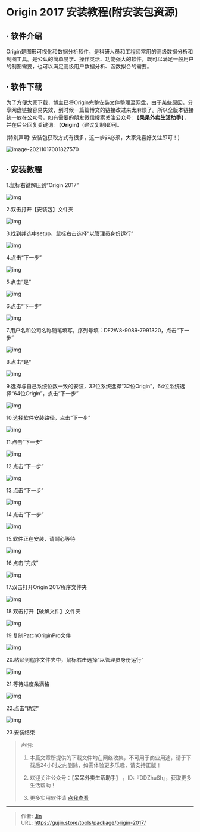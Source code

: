 # Origin 2017 安装教程(附安装包资源)


## · 软件介绍
Origin是图形可视化和数据分析软件，是科研人员和工程师常用的高级数据分析和制图工具。是公认的简单易学、操作灵活、功能强大的软件，既可以满足一般用户的制图需要，也可以满足高级用户数据分析、函数拟合的需要。


## · 软件下载
为了方便大家下载，博主已将Origin完整安装文件整理至网盘，由于某些原因，分享网盘链接容易失效，到时候一篇篇博文的链接改过来太麻烦了。所以全版本链接统一放在公众号，如有需要的朋友微信搜索关注公众号: 【**呆呆外卖生活助手**】，并在后台回复关键词: 【**Origin**】(建议复制)即可。

(特别声明: 安装包获取方式有很多，这一步非必须，大家凭喜好关注即可！)

![image-20211017001827570](https://img.gujin.store/img/image-20211017001827570.png)

## · 安装教程

1.鼠标右键解压到“Origin 2017”

![img](https://img.gujin.store/img/v2-23101fb540017056346abc09e4339430_720w.png)

2.双击打开【安装包】文件夹

![img](https://img.gujin.store/img/v2-af3270f41f56a89833a352958e91fb6c_720w.png)

3.找到并选中setup，鼠标右击选择“以管理员身份运行”

![img](https://img.gujin.store/img/v2-591809c83a93d9f222a8a007452faef7_720w.png)

4.点击“下一步”

![img](https://img.gujin.store/img/v2-392b63ceb52e6a125c186012df91e7b5_720w.png)

5.点击“是”

![img](https://img.gujin.store/img/v2-daa434a0edcbe4df5f81025ef740a72a_720w.png)

6.点击“下一步”

![img](https://img.gujin.store/img/v2-481dae0f4576bc729c88c577a8af6dc4_720w.png)

7.用户名和公司名称随笔填写，序列号填：DF2W8-9089-7991320，点击“下一步”

![img](https://img.gujin.store/img/v2-2d32aec986c4316646940630f5ac2e94_720w.png)

8.点击“是”

![img](https://img.gujin.store/img/v2-2e7e8507533fdb9e34a7cc6247b84b19_720w.png)

9.选择与自己系统位数一致的安装，32位系统选择“32位Origin”，64位系统选择“64位Origin”，点击“下一步”

![img](https://img.gujin.store/img/v2-55c6508a8a6e4a1b2948b4abccb00ab1_720w.png)

10.选择软件安装路径，点击“下一步”

![img](https://img.gujin.store/img/v2-2d8cf9b1fc1a7af2a8e735d123c3adac_720w.png)

11.点击“下一步”

![img](https://img.gujin.store/img/v2-a58c14cc2a565d2f960bcd23f755327f_720w.png)

12.点击“下一步”

![img](https://img.gujin.store/img/v2-ab13b763794c91032dcc84dfcedb9674_720w.png)

13.点击“下一步”

![img](https://img.gujin.store/img/v2-0a9410473690f6bbabfc4ba05c3aa4cb_720w.png)

14.点击“下一步”

![img](https://img.gujin.store/img/v2-a0b2a473a6e4e26326a07b87708aa618_720w.png)

15.软件正在安装，请耐心等待

![img](https://img.gujin.store/img/v2-c34b319b15895fe9d2a7c6242ee6571f_720w.png)

16.点击“完成”

![img](https://img.gujin.store/img/v2-813042bfec2707f81febae8e40d107df_720w.png)

17.双击打开Origin 2017程序文件夹

![img](https://img.gujin.store/img/v2-e57e28e2217d3353182f135b10e6318b_720w.png)

18.双击打开【破解文件】文件夹

![img](https://img.gujin.store/img/v2-2f5a8ee1b83bb062d1965606cc06a125_720w.png)

19.复制PatchOriginPro文件

![img](https://img.gujin.store/img/v2-cb54d16ce58e13ce0c77e6b16e4294db_720w.png)

20.粘贴到程序文件夹中，鼠标右击选择“以管理员身份运行”

![img](https://img.gujin.store/img/v2-c5b6ae113b065b6494e28860f8c9121c_720w.png)

21.等待进度条满格

![img](https://img.gujin.store/img/v2-37d83ce0ca80e447a9e09df4e12792df_720w.png)



22.点击“确定”

![img](https://img.gujin.store/img/v2-a30212a55ff9f0ad7cb4b39d3a46e41f_720w.png)

23.安装结束




> 声明: 
>
> 1. 本篇文章所提供的下载文件均在网络收集，不可用于商业用途，请于下载后24小时之内删除，如需体验更多乐趣，请支持正版！
>
> 2. 欢迎关注公众号：【**呆呆外卖生活助手**】 ，ID:『DDZhuSh』，获取更多生活帮助！
>
> 3. 更多实用软件请  [点我查看](/tools)

---

> 作者: [Jin](https://img.gujin.store/img/favicon.ico)  
> URL: https://gujin.store/tools/package/origin-2017/  


